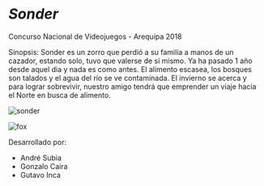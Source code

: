 # _Sonder_
Concurso Nacional de Videojuegos - Arequipa 2018

Sinopsis:
Sonder es un zorro que perdió a su familia a manos de un cazador, estando solo, tuvo que valerse de sí mismo. Ya ha pasado 1 año desde aquel dia y nada es como antes. El alimento escasea, los bosques son talados y el agua del río se ve contaminada.
El invierno se acerca y para lograr sobrevivir, nuestro amigo tendrá que emprender un viaje hacia el Norte en busca de alimento.

![sonder](https://user-images.githubusercontent.com/21184536/44635089-ee071500-a966-11e8-9d9f-f4fe13c56458.png)

![fox](https://user-images.githubusercontent.com/21184536/44634844-7932db80-a964-11e8-85ef-2cc8fad41c68.png)

Desarrollado por:
- André Subia
- Gonzalo Caira
- Gutavo Inca
